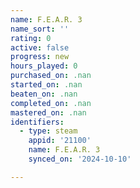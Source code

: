 ```yaml
---
name: F.E.A.R. 3
name_sort: ''
rating: 0
active: false
progress: new
hours_played: 0
purchased_on: .nan
started_on: .nan
beaten_on: .nan
completed_on: .nan
mastered_on: .nan
identifiers:
  - type: steam
    appid: '21100'
    name: F.E.A.R. 3
    synced_on: '2024-10-10'

---
```

